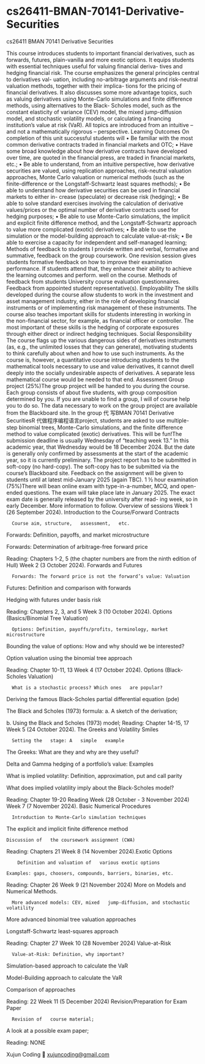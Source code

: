 # cs26411-BMAN-70141-Derivative-Securities
cs26411  BMAN 70141 Derivative Securities


This course introduces students to important financial derivatives, such as forwards, futures, plain-vanilla and more exotic options. It equips students with essential techniques useful for valuing financial deriva- tives and hedging financial risk. The course emphasizes the general principles central to derivatives val- uation, including no-arbitrage arguments and risk-neutral valuation methods, together with their implica- tions for the pricing of financial derivatives. It also discusses some more advantage topics, such as valuing derivatives using Monte-Carlo simulations and finite difference methods, using alternatives to the Black- Scholes model, such as the constant elasticity of variance (CEV) model, the mixed jump-diffusion model, and stochastic volatility models, or calculating a financing institution’s value at risk (VaR). All topics are introduced from an intuitive – and not a mathematically rigorous – perspective. Learning Outcomes On completion of this unit successful students will • Be familiar with the most common derivative contracts traded in financial markets and OTC; • Have some broad knowledge about how derivative contracts have developed over time, are quoted in the financial press, are traded in financial markets, etc.; • Be able to understand, from an intuitive perspective, how derivative securities are valued, using replication approaches, risk-neutral valuation approaches, Monte Carlo valuation or numerical methods (such as the finite-difference or the Longstaff-Schwartz least squares methods); • Be able to understand how derivative securities can be used in financial markets to either in- crease (speculate) or decrease risk (hedging); • Be able to solve standard exercises involving the calculation of derivative values/prices or the optimal number of derivative contracts used for hedging purposes; • Be able to use Monte-Carlo simulations, the implicit and explicit finite difference method, and the Longstaff-Schwartz approach to value more complicated (exotic) derivatives; • Be able to use the simulation or the model-building approach to calculate value-at-risk; • Be able to exercise a capacity for independent and self-managed learning; Methods of feedback to students I provide written and verbal, formative and summative, feedback on the group coursework. One revision session gives students formative feedback on how to improve their examination performance. If students attend that, they enhance their ability to achieve the learning outcomes and perform. well on the course. Methods of feedback from students University course evaluation questionnaires. Feedback from appointed student representative(s). Employability The skills developed during the course allow students to work in the investment and asset management industry, either in the role of developing financial instruments or of implementing risk management of these instruments. The course also teaches important skills for students interesting in working in the non-financial sector, for example, as financial officer or controller. The most important of these skills is the hedging of corporate exposures through either direct or indirect hedging techniques. Social Responsibility The course flags up the various dangerous sides of derivatives instruments (as, e.g., the unlimited losses that they can generate), motivating students to think carefully about when and how to use such instruments. As the course is, however, a quantitative course introducing students to the mathematical tools necessary to use and value derivatives, it cannot dwell deeply into the socially undesirable aspects of derivatives. A separate less mathematical course would be needed to that end. Assessment Group project (25%)The group project will be handed to you during the course. Each group consists of about five students, with group composition determined by you. If you are unable to find a group, I will of course help you to do so. The data necessary to work on the group project are available from the Blackboard site. In the group 代 写BMAN 70141 Derivative SecuritiesR 代做程序编程语言project, students are asked to use multiple-step binomial trees, Monte-Carlo simulations, and the finite difference method to value complicated (exotic) derivatives. This will be fun!The submission deadline is usually Wednesday of “teaching week 13.” In this academic year, that Wednesday would be 18 December 2024. But the date is generally only confirmed by assessments at the start of the academic year, so it is currently preliminary. The project report has to be submitted in soft-copy (no hard-copy). The soft-copy has to be submitted via the course’s Blackboard site. Feedback on the assignment will be given to students until at latest mid-January 2025 (again TBC). 1 ½ hour examination (75%)There will bean online exam with type-in-a-number, MCQ, and open-ended questions. The exam will take place late in January 2025. The exact exam date is generally released by the university after read- ing week, so in early December. More information to follow. Overview of sessions Week 1 (26 September 2024). Introduction to the Course/Forward Contracts

      Course aim, structure,   assessment,   etc.

  Forwards: Definition, payoffs, and market microstructure

  Forwards: Determination of   arbitrage-free forward price

Reading: Chapters 1-2, 5 (the chapter numbers are from the ninth edition of Hull) Week 2 (3 October 2024). Forwards and Futures

      Forwards: The forward price is not the forward’s value: Valuation

  Futures: Definition and comparison with forwards

  Hedging with futures under basis risk

Reading: Chapters 2, 3, and 5 Week 3 (10 October 2024). Options (Basics/Binomial Tree Valuation)

      Options: Definition, payoffs/profits, terminology, market microstructure

  Bounding the value of   options: How and why should we be interested?

  Option valuation using the binomial   tree approach

Reading: Chapter 10-11, 13 Week 4 (17 October 2024). Options (Black-Scholes Valuation)

      What is a stochastic process? Which ones   are popular?

  Deriving the famous Black-Scholes partial differential equation (pde)

  The Black and   Scholes (1973)   formula:   a.       A   sketch   of   the   derivation;

b. Using the Black and Scholes (1973) model; Reading: Chapter 14-15, 17 Week 5 (24 October 2024). The Greeks and Volatility Smiles

      Setting the   stage: A   simple   example

  The Greeks: What are they and why   are they useful?

  Delta and Gamma hedging of   a portfolio’s value: Examples

  What is implied volatility: Definition, approximation, put and call parity

  What does implied volatility imply about the Black-Scholes model?

Reading: Chapter 19-20 Reading Week (28 October - 3 November 2024) Week 7 (7 November 2024). Basic Numerical Procedures

      Introduction to Monte-Carlo simulation techniques

  The explicit and implicit   finite difference   method

    Discussion of   the coursework assignment (CWA)

Reading: Chapters 21 Week 8 (14 November 2024).Exotic Options

        Definition and valuation of   various exotic options

    Examples: gaps, choosers, compounds, barriers, binaries, etc.

Reading: Chapter 26 Week 9 (21 November 2024) More on Models and Numerical Methods.

      More advanced models: CEV, mixed   jump-diffusion, and stochastic volatility

  More advanced binomial tree valuation approaches

  Longstaff-Schwartz least-squares approach

Reading: Chapter 27 Week 10 (28 November 2024) Value-at-Risk

      Value-at-Risk: Definition, why important?

  Simulation-based approach to calculate   the VaR

  Model-Building approach to calculate the VaR

  Comparison   of   approaches

Reading: 22 Week 11 (5 December 2024) Revision/Preparation for Exam Paper

      Revision of   course material;

  A look at a possible   exam paper;

Reading: NONE

Xujun Coding 📧 xujuncoding@gmail.com
